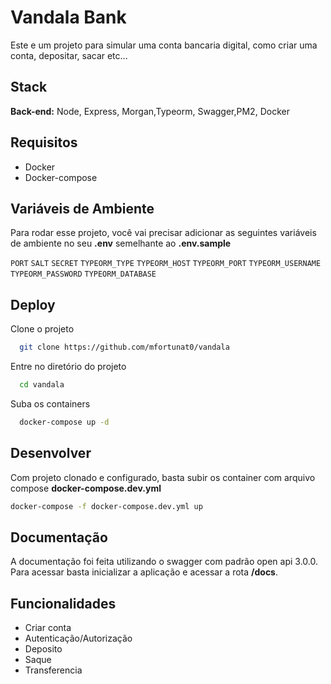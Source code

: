 # Vandala Bank

Este e um projeto para simular uma conta bancaria digital, como criar uma conta, depositar, sacar etc...

## Stack

**Back-end:** Node, Express, Morgan,Typeorm, Swagger,PM2, Docker

## Requisitos

- Docker
- Docker-compose

## Variáveis de Ambiente

Para rodar esse projeto, você vai precisar adicionar as seguintes variáveis de ambiente no seu **.env** semelhante ao **.env.sample**

`PORT`
`SALT`
`SECRET`
`TYPEORM_TYPE`
`TYPEORM_HOST`
`TYPEORM_PORT`
`TYPEORM_USERNAME`
`TYPEORM_PASSWORD`
`TYPEORM_DATABASE`

## Deploy

Clone o projeto

```bash
  git clone https://github.com/mfortunat0/vandala
```

Entre no diretório do projeto

```bash
  cd vandala
```

Suba os containers

```bash
  docker-compose up -d
```

## Desenvolver

Com projeto clonado e configurado, basta subir os container com arquivo compose **docker-compose.dev.yml**

```bash
docker-compose -f docker-compose.dev.yml up
```

## Documentação

A documentação foi feita utilizando o swagger com padrão open api 3.0.0. Para acessar basta inicializar a aplicação e acessar a rota **/docs**.

## Funcionalidades

- Criar conta
- Autenticação/Autorização
- Deposito
- Saque
- Transferencia
